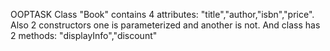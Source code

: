 OOPTASK
Class "Book" contains 4 attributes: "title","author,"isbn","price".
Also 2 constructors one is parameterized and another is not.
And class has 2 methods: "displayInfo","discount"
